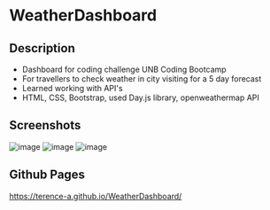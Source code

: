 # WeatherDashboard

## Description

- Dashboard for coding challenge UNB Coding Bootcamp
- For travellers to check weather in city visiting for a 5 day forecast
- Learned working with API's
- HTML, CSS, Bootstrap, used Day.js library, openweathermap API

## Screenshots
![image](https://github.com/Terence-A/WeatherDashboard/assets/90189211/7749b9fe-455e-438a-9b5d-42d2195be10a)
![image](https://github.com/Terence-A/WeatherDashboard/assets/90189211/8c3e4cbb-bbd6-49a6-a567-6f2b981d91d2)
![image](https://github.com/Terence-A/WeatherDashboard/assets/90189211/a1a1c485-0c3f-4496-97f3-2b2a38bce1c1)

## Github Pages

https://terence-a.github.io/WeatherDashboard/
